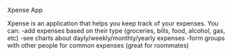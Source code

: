 Xpense App

Xpense is an application that helps you keep track of your expenses. 
You can:
  -add expenses based on their type (groceries, bills, food, alcohol, gas, etc)
  -see charts about dayly/weekly/monthly/yearly expenses
  -form groups with other people for common expenses (great for roommates)

  
